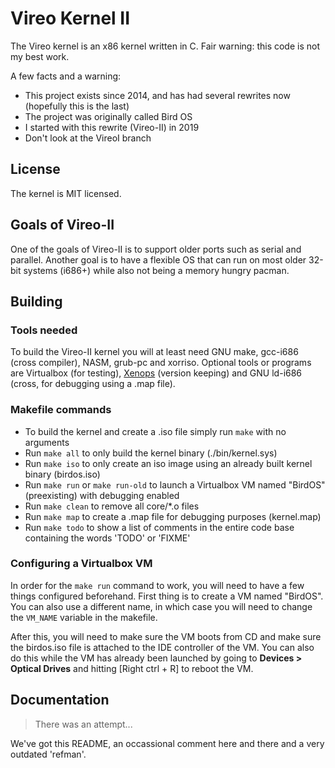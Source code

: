 # Vireo Kernel II

The Vireo kernel is an x86 kernel written in C. Fair warning: this code is not my best work.

A few facts and a warning:
- This project exists since 2014, and has had several rewrites now (hopefully this is the last)
- The project was originally called Bird OS
- I started with this rewrite (Vireo-II) in 2019
- Don't look at the VireoI branch

## License
The kernel is MIT licensed.

## Goals of Vireo-II
One of the goals of Vireo-II is to support older ports such as serial and parallel. Another goal is to have a flexible OS that can run on most older 32-bit systems (i686+) while also not being a memory hungry pacman.

## Building

### Tools needed
To build the Vireo-II kernel you will at least need GNU make, gcc-i686 (cross compiler), NASM, grub-pc and xorriso. Optional tools or programs are Virtualbox (for testing), [Xenops](https://github.com/m44rtn/xenops) (version keeping) and GNU ld-i686 (cross, for debugging using a .map file).

### Makefile commands
- To build the kernel and create a .iso file simply run `make` with no arguments
- Run `make all` to only build the kernel binary (./bin/kernel.sys)
- Run `make iso` to only create an iso image using an already built kernel binary (birdos.iso)
- Run `make run` or `make run-old` to launch a Virtualbox VM named "BirdOS" (preexisting) with debugging enabled
- Run `make clean` to remove all core/*.o files
- Run `make map` to create a .map file for debugging purposes (kernel.map)
- Run `make todo` to show a list of comments in the entire code base containing the words 'TODO' or 'FIXME'

### Configuring a Virtualbox VM
In order for the `make run` command to work, you will need to have a few things configured beforehand. First thing is to create a VM named "BirdOS". You can also use a different name, in which case you will need to change the `VM_NAME` variable in the makefile.

After this, you will need to make sure the VM boots from CD and make sure the birdos.iso file is attached to the IDE controller of the VM. You can also do this while the VM has already been launched by going to **Devices > Optical Drives** and hitting [Right ctrl + R] to reboot the VM.

## Documentation
> There was an attempt...

We've got this README, an occassional comment here and there and a very outdated 'refman'. 